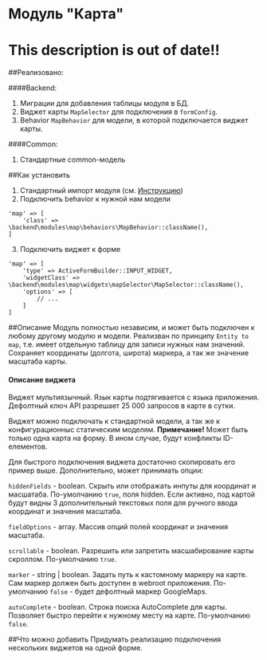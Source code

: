Модуль "Карта"
===================

# This description is out of date!!

##Реализовано:

####Backend:
1. Миграции для добавления таблицы модуля в БД.
2. Виджет карты `MapSelector` для подключения в `formConfig`.
3. Behavior `MapBehavior` для модели, в которой подключается виджет карты.

####Common:
1. Cтандартные common-модель

##Как установить
1. Стандартный импорт модуля (см. [Инструкцию](../core_modules/Import.md))
2. Подключить behavior к нужной нам модели
```
'map' => [
    'class' => \backend\modules\map\behaviors\MapBehavior::className(),
]
```
3. Подключить виджет к форме
```
'map' => [
    'type' => ActiveFormBuilder::INPUT_WIDGET,
    'widgetClass' => \backend\modules\map\widgets\mapSelector\MapSelector::className(),
    'options' => [
        // ...
    ]
]
```

##Описание
Модуль полностью независим, и может быть подключен к любому другому модулю и модели. Реализван по принципу `Entity to map`, т.е. имеет отдельную таблицу для записи нужных нам значений. Сохраняет координаты (долгота, широта) маркера, а так же значение масштаба карты.

#### Описание виджета
Виджет мультиязычный. Язык карты подтягивается с языка приложения. Дефолтный ключ API разрешает 25 000 запросов в карте в сутки.

Виджет можно подключать к стандартной модели, а так же к конфигурационныс статическим моделям. **Примечание!** Может быть только одна карта на форму. В ином случае, будут конфликты ID-елементов.

Для быстрого подключения виджета достаточно скопировать его пример выше. Дополнительно, может принимать опции:

`hiddenFields` - boolean. Скрыть или отображать инпуты для координат и масшатаба. По-умолчанию `true`, поля hidden. Если активно, под картой будут видны 3 дополнительный текстовых поля для ручного ввода координат и значения масштаба. 

`fieldOptions` - array. Массив опций полей координат и значения масштаба.

`scrollable` - boolean. Разрешить или запретить масшабирование карты скроллом. По-умолчанию `true`.

`marker` - string | boolean. Задать путь к кастомному маркеру на карте. Сам маркер должен быть доступен в webroot приложения. По-умолчанию `false` - будет дефолтный маркер GoogleMaps.

`autoComplete` - boolean. Строка поиска AutoComplete для карты. Позволяет быстро перейти к нужному месту на карте. По-умолчанию `false`.

##Что можно добавить
Придумать реализацию подключения нескольких виджетов на одной форме.
